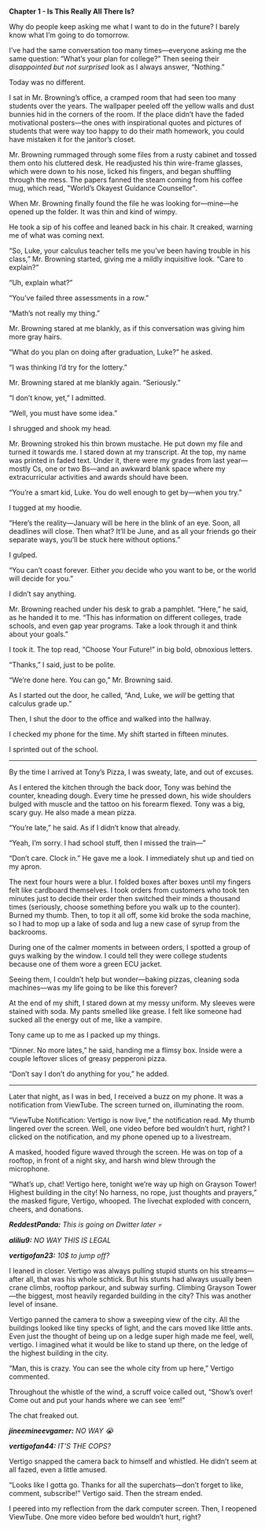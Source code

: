 **Chapter 1 - Is This Really All There Is?**

Why do people keep asking me what I want to do in the future? I barely know what I’m going to do tomorrow.

I’ve had the same conversation too many times—everyone asking me the same question: “What’s your plan for college?” Then seeing their *disappointed but not surprised* look as I always answer, “Nothing.”

Today was no different.

I sat in Mr. Browning’s office, a cramped room that had seen too many students over the years. The wallpaper peeled off the yellow walls and dust bunnies hid in the corners of the room. If the place didn’t have the faded motivational posters—the ones with inspirational quotes and pictures of students that were way too happy to do their math homework, you could have mistaken it for the janitor’s closet. 

Mr. Browning rummaged through some files from a rusty cabinet and tossed them onto his cluttered desk. He readjusted his thin wire-frame glasses, which were down to his nose, licked his fingers, and began shuffling through the mess. The papers fanned the steam coming from his coffee mug, which read, "World’s Okayest Guidance Counsellor".

When Mr. Browning finally found the file he was looking for—mine—he opened up the folder. It was thin and kind of wimpy.

He took a sip of his coffee and leaned back in his chair. It creaked, warning me of what was coming next.

“So, Luke, your calculus teacher tells me you’ve been having trouble in his class,” Mr. Browning started, giving me a mildly inquisitive look. “Care to explain?”

“Uh, explain what?”

“You’ve failed three assessments in a row.”

“Math’s not really my thing.”

Mr. Browning stared at me blankly, as if this conversation was giving him more gray hairs.

“What do you plan on doing after graduation, Luke?” he asked.

“I was thinking I’d try for the lottery.” 

Mr. Browning stared at me blankly again. “Seriously.”

“I don’t know, yet,” I admitted.

“Well, you must have some idea.”

I shrugged and shook my head.

Mr. Browning stroked his thin brown mustache. He put down my file and turned it towards me. I stared down at my transcript. At the top, my name was printed in faded text. Under it, there were my grades from last year—mostly Cs, one or two Bs—and an awkward blank space where my extracurricular activities and awards should have been.

“You’re a smart kid, Luke. You do well enough to get by—when you try.”

I tugged at my hoodie.

“Here’s the reality—January will be here in the blink of an eye. Soon, all deadlines will close. Then what? It’ll be June, and as all your friends go their separate ways, you’ll be stuck here without options.”

I gulped.

“You can’t coast forever. Either *you* decide who you want to be, or the world will decide for you.”

I didn’t say anything.

Mr. Browning reached under his desk to grab a pamphlet. “Here,” he said, as he handed it to me. “This has information on different colleges, trade schools, and even gap year programs. Take a look through it and think about your goals.”

I took it. The top read, “Choose Your Future!” in big bold, obnoxious letters.

“Thanks,” I said, just to be polite. 

“We’re done here. You can go,” Mr. Browning said.

As I started out the door, he called, “And, Luke, we *will* be getting that calculus grade up.”

Then, I shut the door to the office and walked into the hallway. 

I checked my phone for the time. My shift started in fifteen minutes.

I sprinted out of the school. 

---

By the time I arrived at Tony’s Pizza, I was sweaty, late, and out of excuses.

As I entered the kitchen through the back door, Tony was behind the counter, kneading dough. Every time he pressed down, his wide shoulders bulged with muscle and the tattoo on his forearm flexed. Tony was a big, scary guy. He also made a mean pizza.

“You’re late,” he said. As if I didn’t know that already.

“Yeah, I’m sorry. I had school stuff, then I missed the train—”

“Don’t care. Clock in.” He gave me a look. I immediately shut up and tied on my apron.

The next four hours were a blur. I folded boxes after boxes until my fingers felt like cardboard themselves. I took orders from customers who took ten minutes just to decide their order then switched their minds a thousand times (seriously, choose something before you walk up to the counter). Burned my thumb. Then, to top it all off, some kid broke the soda machine, so I had to mop up a lake of soda and lug a new case of syrup from the backrooms.

During one of the calmer moments in between orders, I spotted a group of guys walking by the window. I could tell they were college students because one of them wore a green ECU jacket.

Seeing them, I couldn’t help but wonder—baking pizzas, cleaning soda machines—was my life going to be like this forever?

At the end of my shift, I stared down at my messy uniform. My sleeves were stained with soda. My pants smelled like grease. I felt like someone had sucked all the energy out of me, like a vampire.

Tony came up to me as I packed up my things.

“Dinner. No more lates,” he said, handing me a flimsy box. Inside were a couple leftover slices of greasy pepperoni pizza.

“Don’t say I don’t do anything for you,” he added.

---

Later that night, as I was in bed, I received a buzz on my phone. It was a notification from ViewTube. The screen turned on, illuminating the room.

“ViewTube Notification: Vertigo is now live,” the notification read. My thumb lingered over the screen. Well, one video before bed wouldn’t hurt, right? I clicked on the notification, and my phone opened up to a livestream.

A masked, hooded figure waved through the screen. He was on top of a rooftop, in front of a night sky, and harsh wind blew through the microphone.

“What’s up, chat\! Vertigo here, tonight we’re way up high on Grayson Tower\! Highest building in the city\! No harness, no rope, just thoughts and prayers,” the masked figure, Vertigo, whooped. The livechat exploded with concern, cheers, and donations.

***ReddestPanda:*** *This is going on Dwitter later 💀*

***aliliu9:*** *NO WAY THIS IS LEGAL*

***vertigofan23:*** *10$ to jump off?*

I leaned in closer. Vertigo was always pulling stupid stunts on his streams—after all, that was his whole schtick. But his stunts had always usually been crane climbs, rooftop parkour, and subway surfing. Climbing Grayson Tower—the biggest, most heavily regarded building in the city? This was another level of insane.

Vertigo panned the camera to show a sweeping view of the city. All the buildings looked like tiny specks of light, and the cars moved like little ants. Even just the thought of being up on a ledge super high made me feel, well, vertigo. I imagined what it would be like to stand up there, on the ledge of the highest building in the city.

“Man, this is crazy. You can see the whole city from up here,” Vertigo commented.

Throughout the whistle of the wind, a scruff voice called out, “Show’s over\! Come out and put your hands where we can see ‘em\!”

The chat freaked out.

***jineemineevgamer:*** *NO WAY 😭*

***vertigofan44:*** *IT'S THE COPS?*

Vertigo snapped the camera back to himself and whistled. He didn’t seem at all fazed, even a little amused.

“Looks like I gotta go. Thanks for all the superchats—don’t forget to like, comment, subscribe!” Vertigo said. Then the stream ended.

I peered into my reflection from the dark computer screen. Then, I reopened ViewTube. One more video before bed wouldn’t hurt, right?

